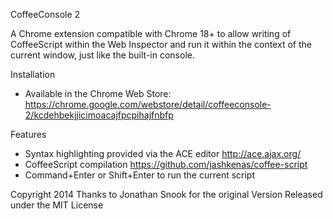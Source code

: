 CoffeeConsole 2

A Chrome extension compatible with Chrome 18+ to allow writing of CoffeeScript within the Web Inspector and run it within the context of the current window, just like the built-in console.

Installation

   * Available in the Chrome Web Store: https://chrome.google.com/webstore/detail/coffeeconsole-2/kcdehbekjjicimoacajfpcpihajfnbfp

Features

   * Syntax highlighting provided via the ACE editor http://ace.ajax.org/
   * CoffeeScript compilation https://github.com/jashkenas/coffee-script
   * Command+Enter or Shift+Enter to run the current script

Copyright 2014
Thanks to Jonathan Snook for the original Version
Released under the MIT License